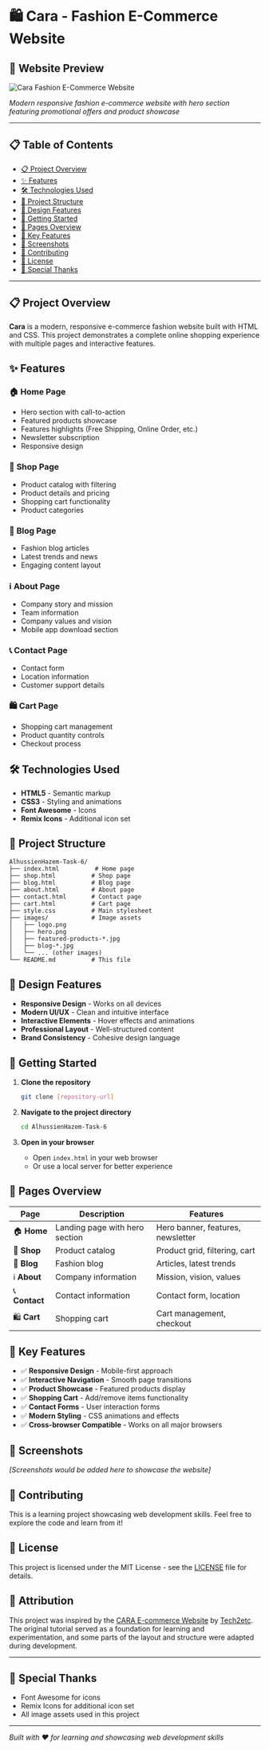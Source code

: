 # 🛍️ Cara - Fashion E-Commerce Website

## 📸 Website Preview

![Cara Fashion E-Commerce Website](website-showcase.jpg)

*Modern responsive fashion e-commerce website with hero section featuring promotional offers and product showcase*

---

## 📋 Table of Contents
- [📋 Project Overview](#-project-overview)
- [✨ Features](#-features)
- [🛠️ Technologies Used](#️-technologies-used)
- [📁 Project Structure](#-project-structure)
- [🎨 Design Features](#-design-features)
- [🚀 Getting Started](#-getting-started)
- [📱 Pages Overview](#-pages-overview)
- [🎯 Key Features](#-key-features)
- [📸 Screenshots](#-screenshots)
- [🤝 Contributing](#-contributing)
- [📄 License](#-license)
- [🌟 Special Thanks](#-special-thanks)

---

## 📋 Project Overview

**Cara** is a modern, responsive e-commerce fashion website built with HTML and CSS. This project demonstrates a complete online shopping experience with multiple pages and interactive features.

## ✨ Features

### 🏠 **Home Page**
- Hero section with call-to-action
- Featured products showcase
- Features highlights (Free Shipping, Online Order, etc.)
- Newsletter subscription
- Responsive design

### 🛒 **Shop Page**
- Product catalog with filtering
- Product details and pricing
- Shopping cart functionality
- Product categories

### 📝 **Blog Page**
- Fashion blog articles
- Latest trends and news
- Engaging content layout

### ℹ️ **About Page**
- Company story and mission
- Team information
- Company values and vision
- Mobile app download section

### 📞 **Contact Page**
- Contact form
- Location information
- Customer support details

### 🛍️ **Cart Page**
- Shopping cart management
- Product quantity controls
- Checkout process

## 🛠️ Technologies Used

- **HTML5** - Semantic markup
- **CSS3** - Styling and animations
- **Font Awesome** - Icons
- **Remix Icons** - Additional icon set

## 📁 Project Structure

```
AlhussienHazem-Task-6/
├── index.html          # Home page
├── shop.html          # Shop page
├── blog.html          # Blog page
├── about.html         # About page
├── contact.html       # Contact page
├── cart.html          # Cart page
├── style.css          # Main stylesheet
├── images/            # Image assets
│   ├── logo.png
│   ├── hero.png
│   ├── featured-products-*.jpg
│   ├── blog-*.jpg
│   └── ... (other images)
└── README.md          # This file
```

## 🎨 Design Features

- **Responsive Design** - Works on all devices
- **Modern UI/UX** - Clean and intuitive interface
- **Interactive Elements** - Hover effects and animations
- **Professional Layout** - Well-structured content
- **Brand Consistency** - Cohesive design language

## 🚀 Getting Started

1. **Clone the repository**
   ```bash
   git clone [repository-url]
   ```

2. **Navigate to the project directory**
   ```bash
   cd AlhussienHazem-Task-6
   ```

3. **Open in your browser**
   - Open `index.html` in your web browser
   - Or use a local server for better experience

## 📱 Pages Overview

| Page | Description | Features |
|------|-------------|----------|
| 🏠 **Home** | Landing page with hero section | Hero banner, features, newsletter |
| 🛒 **Shop** | Product catalog | Product grid, filtering, cart |
| 📝 **Blog** | Fashion blog | Articles, latest trends |
| ℹ️ **About** | Company information | Mission, vision, values |
| 📞 **Contact** | Contact information | Contact form, location |
| 🛍️ **Cart** | Shopping cart | Cart management, checkout |

## 🎯 Key Features

- ✅ **Responsive Design** - Mobile-first approach
- ✅ **Interactive Navigation** - Smooth page transitions
- ✅ **Product Showcase** - Featured products display
- ✅ **Shopping Cart** - Add/remove items functionality
- ✅ **Contact Forms** - User interaction forms
- ✅ **Modern Styling** - CSS animations and effects
- ✅ **Cross-browser Compatible** - Works on all major browsers

## 📸 Screenshots

*[Screenshots would be added here to showcase the website]*

## 🤝 Contributing

This is a learning project showcasing web development skills. Feel free to explore the code and learn from it!

## 📄 License

This project is licensed under the MIT License - see the [LICENSE](LICENSE) file for details.

## 🙏 Attribution

This project was inspired by the [CARA E-commerce Website](https://github.com/tech2etc/Build-and-Deploy-Ecommerce-Website) by [Tech2etc](https://www.youtube.com/c/Tech2etc).  
The original tutorial served as a foundation for learning and experimentation, and some parts of the layout and structure were adapted during development.

---

## 🌟 Special Thanks

- Font Awesome for icons
- Remix Icons for additional icon set
- All image assets used in this project

---

*Built with ❤️ for learning and showcasing web development skills* 